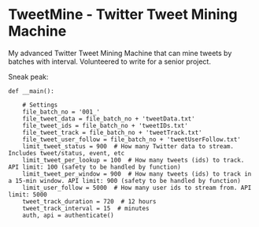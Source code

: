 # TweetMine - Twitter Tweet Mining Machine

My advanced Twitter Tweet Mining Machine that can mine tweets by batches with interval. Volunteered to write for a senior project.

Sneak peak:
```
def __main():

    # Settings
    file_batch_no = '001_'
    file_tweet_data = file_batch_no + 'tweetData.txt'
    file_tweet_ids = file_batch_no + 'tweetIDs.txt'
    file_tweet_track = file_batch_no + 'tweetTrack.txt'
    file_tweet_user_follow = file_batch_no + 'tweetUserFollow.txt'
    limit_tweet_status = 900  # How many Twitter data to stream. Includes tweet/status, event, etc
    limit_tweet_per_lookup = 100  # How many tweets (ids) to track. API limit: 100 (safety to be handled by function)
    limit_tweet_per_window = 900  # How many tweets (ids) to track in a 15-min window. API limit: 900 (safety to be handled by function)
    limit_user_follow = 5000  # How many user ids to stream from. API limit: 5000
    tweet_track_duration = 720  # 12 hours
    tweet_track_interval = 15  # minutes
    auth, api = authenticate()
```
